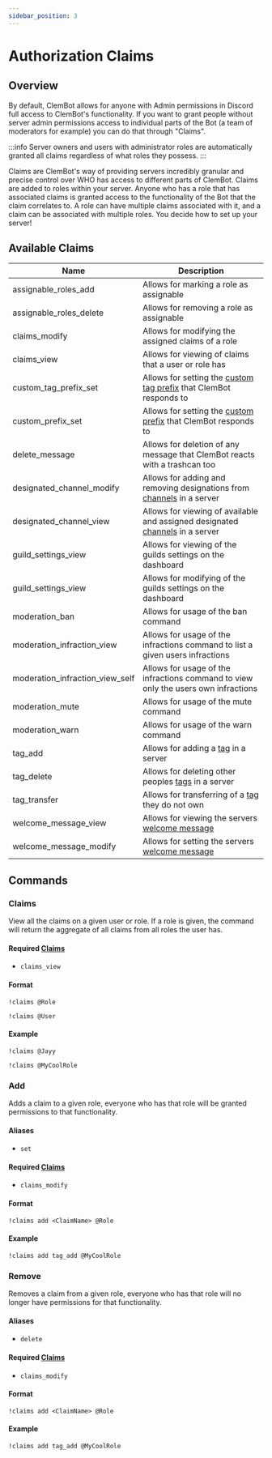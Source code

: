 ```yaml
---
sidebar_position: 3
---
```


# Authorization Claims

## Overview
By default, ClemBot allows for anyone with Admin permissions in Discord full access to ClemBot's functionality. 
If you want to grant people without server admin permissions access to individual parts of the Bot (a team of moderators for example) you can do that through "Claims".

:::info
Server owners and users with administrator roles are automatically granted all claims regardless of what roles they possess.
:::

Claims are ClemBot's way of providing servers incredibly granular and precise control over WHO has access to different parts of ClemBot. 
Claims are added to roles within your server. 
Anyone who has a role that has associated claims is granted access to the functionality of the Bot that the claim correlates to. 
A role can have multiple claims associated with it, and a claim can be associated with multiple roles.
You decide how to set up your server!

## Available Claims
| Name                            | Description                                                                                             |
|---------------------------------|---------------------------------------------------------------------------------------------------------|
| assignable_roles_add            | Allows for marking a role as assignable                                                                 |
| assignable_roles_delete         | Allows for removing a role as assignable                                                                |
| claims_modify                   | Allows for modifying the assigned claims of a role                                                      |
| claims_view                     | Allows for viewing of claims that a user or role has                                                    |
| custom_tag_prefix_set           | Allows for setting the [custom tag prefix](./Tags#prefix) that ClemBot responds to                      |                                 
| custom_prefix_set               | Allows for setting the [custom prefix](./CustomPrefix.md) that ClemBot responds to                      |
| delete_message                  | Allows for deletion of any message that ClemBot reacts with a trashcan too                              |
| designated_channel_modify       | Allows for adding and removing designations from [channels](./DesignatedChannels.md) in a server        |
| designated_channel_view         | Allows for viewing of available and assigned designated [channels](./DesignatedChannels.md) in a server |
| guild_settings_view             | Allows for viewing of the guilds settings on the dashboard                                              |
| guild_settings_view             | Allows for modifying of the guilds settings on the dashboard                                            |
| moderation_ban                  | Allows for usage of the ban command                                                                     |
| moderation_infraction_view      | Allows for usage of the infractions command to list a given users infractions                           |
| moderation_infraction_view_self | Allows for usage of the infractions command to view only the users own infractions                      |
| moderation_mute                 | Allows for usage of the mute command                                                                    |
| moderation_warn                 | Allows for usage of the warn command                                                                    |
| tag_add                         | Allows for adding a [tag](./Tags.md) in a server                                                        |
| tag_delete                      | Allows for deleting other peoples [tags](./Tags.md) in a server                                         |
| tag_transfer                    | Allows for transferring of a [tag](./Tags.md) they do not own                                           |
| welcome_message_view            | Allows for viewing the servers [welcome message](./WelcomeMessage.md)                                   |
| welcome_message_modify          | Allows for setting the servers [welcome message](./WelcomeMessage.md)                                   |

## Commands

### Claims
View all the claims on a given user or role. 
If a role is given, the command will return the aggregate of all claims from all roles the user has.

#### Required [Claims](./Claims.md)
* `claims_view`

#### Format
```
!claims @Role
```

```
!claims @User
```
#### Example

```
!claims @Jayy
```

```
!claims @MyCoolRole
```

### Add 
Adds a claim to a given role, everyone who has that role will be granted permissions to that functionality.

#### Aliases
* `set`

#### Required [Claims](./Claims.md)
* `claims_modify`

#### Format

```
!claims add <ClaimName> @Role
```
#### Example

```
!claims add tag_add @MyCoolRole
```

### Remove 
Removes a claim from a given role, everyone who has that role will no longer have permissions for that functionality.

#### Aliases
* `delete`

#### Required [Claims](./Claims.md)
* `claims_modify`

#### Format

```
!claims add <ClaimName> @Role
```
#### Example

```
!claims add tag_add @MyCoolRole
```
